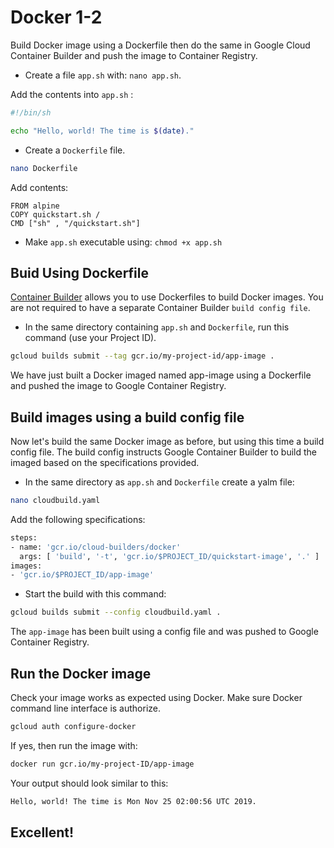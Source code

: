 # Docker 1-2

Build Docker image using a Dockerfile then do the same in Google Cloud Container Builder and push the image to Container Registry.

- Create a file `app.sh` with: `nano app.sh`. 

Add the contents into `app.sh` :

```.sh
#!/bin/sh

echo "Hello, world! The time is $(date)."
```

- Create a `Dockerfile` file.

```.sh
nano Dockerfile
```

Add contents:
```
FROM alpine
COPY quickstart.sh /
CMD ["sh" , "/quickstart.sh"]
```

- Make `app.sh` executable using: `chmod +x app.sh`

## Buid Using Dockerfile

[Container Builder](https://cloud.google.com/cloud-build/docs/) allows you to use Dockerfiles to build Docker images. You are not required to have a separate Container Builder `build config file`.

- In the same directory containing `app.sh` and `Dockerfile`, run this command (use your Project ID).

```.sh
gcloud builds submit --tag gcr.io/my-project-id/app-image .
```

We have just built a Docker imaged named app-image using a Dockerfile and pushed the image to Google Container Registry.

## Build images using a build config file

Now let's build the same Docker image as before, but using this time a build config file. The build config instructs Google Container Builder to build the imaged based on the specifications provided.

- In the same directory as `app.sh` and `Dockerfile` create a yalm file:

```.sh
nano cloudbuild.yaml
```

Add the following specifications:

```.sh
steps:
- name: 'gcr.io/cloud-builders/docker'
  args: [ 'build', '-t', 'gcr.io/$PROJECT_ID/quickstart-image', '.' ]
images:
- 'gcr.io/$PROJECT_ID/app-image'
```

- Start the build with this command:

```.sh
gcloud builds submit --config cloudbuild.yaml .
```

The `app-image` has been built using a config file and was pushed to Google Container Registry.

## Run the Docker image

Check your image works as expected using Docker. Make sure Docker command line interface is authorize.

```.sh
gcloud auth configure-docker
```

If yes, then run the image with:

```.sh
docker run gcr.io/my-project-ID/app-image
```

Your output should look similar to this:

```.txt
Hello, world! The time is Mon Nov 25 02:00:56 UTC 2019.
```

## Excellent!
